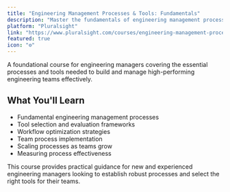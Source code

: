 ```yaml
---
title: "Engineering Management Processes & Tools: Fundamentals"
description: "Master the fundamentals of engineering management processes and tools. Learn how to implement effective workflows, choose the right tools, and establish processes that scale with your team."
platform: "Pluralsight"
link: "https://www.pluralsight.com/courses/engineering-management-processes-tools-fundamentals"
featured: true
icon: "⚙️"
---
```


A foundational course for engineering managers covering the essential processes and tools needed to build and manage high-performing engineering teams effectively.

## What You'll Learn

- Fundamental engineering management processes
- Tool selection and evaluation frameworks
- Workflow optimization strategies
- Team process implementation
- Scaling processes as teams grow
- Measuring process effectiveness

This course provides practical guidance for new and experienced engineering managers looking to establish robust processes and select the right tools for their teams.